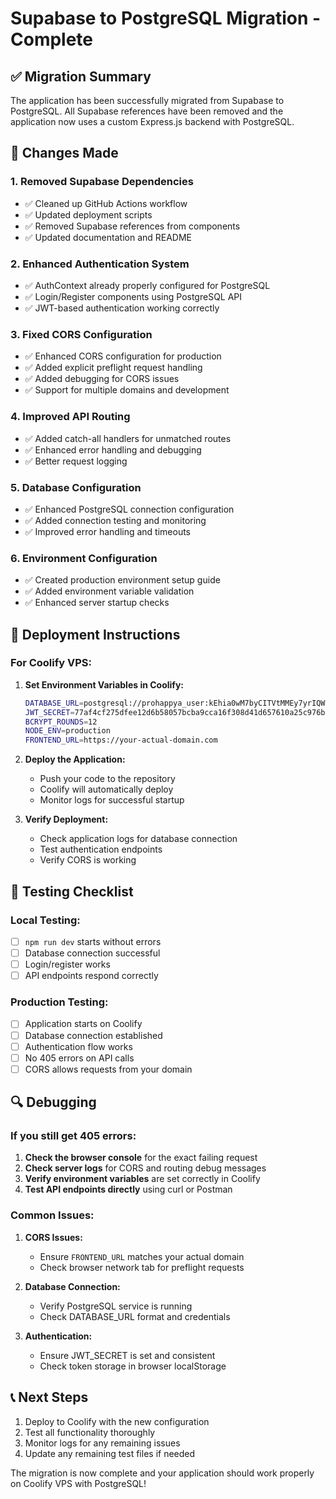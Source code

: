 # Supabase to PostgreSQL Migration - Complete

## ✅ Migration Summary

The application has been successfully migrated from Supabase to PostgreSQL. All Supabase references have been removed and the application now uses a custom Express.js backend with PostgreSQL.

## 🔧 Changes Made

### 1. Removed Supabase Dependencies
- ✅ Cleaned up GitHub Actions workflow
- ✅ Updated deployment scripts
- ✅ Removed Supabase references from components
- ✅ Updated documentation and README

### 2. Enhanced Authentication System
- ✅ AuthContext already properly configured for PostgreSQL
- ✅ Login/Register components using PostgreSQL API
- ✅ JWT-based authentication working correctly

### 3. Fixed CORS Configuration
- ✅ Enhanced CORS configuration for production
- ✅ Added explicit preflight request handling
- ✅ Added debugging for CORS issues
- ✅ Support for multiple domains and development

### 4. Improved API Routing
- ✅ Added catch-all handlers for unmatched routes
- ✅ Enhanced error handling and debugging
- ✅ Better request logging

### 5. Database Configuration
- ✅ Enhanced PostgreSQL connection configuration
- ✅ Added connection testing and monitoring
- ✅ Improved error handling and timeouts

### 6. Environment Configuration
- ✅ Created production environment setup guide
- ✅ Added environment variable validation
- ✅ Enhanced server startup checks

## 🚀 Deployment Instructions

### For Coolify VPS:

1. **Set Environment Variables in Coolify:**
   ```bash
   DATABASE_URL=postgresql://prohappya_user:kEhia0wM7byCITVtMMEy7yrIQWIOawaDWGycFvANV7QgmTVPiJmQZEhOiXRmiHg3@31.97.115.227:5828/postgres
   JWT_SECRET=77af4cf275dfee12d6b58057bcba9cca16f308d41d657610a25c976bdf28fdd8
   BCRYPT_ROUNDS=12
   NODE_ENV=production
   FRONTEND_URL=https://your-actual-domain.com
   ```

2. **Deploy the Application:**
   - Push your code to the repository
   - Coolify will automatically deploy
   - Monitor logs for successful startup

3. **Verify Deployment:**
   - Check application logs for database connection
   - Test authentication endpoints
   - Verify CORS is working

## 🧪 Testing Checklist

### Local Testing:
- [ ] `npm run dev` starts without errors
- [ ] Database connection successful
- [ ] Login/register works
- [ ] API endpoints respond correctly

### Production Testing:
- [ ] Application starts on Coolify
- [ ] Database connection established
- [ ] Authentication flow works
- [ ] No 405 errors on API calls
- [ ] CORS allows requests from your domain

## 🔍 Debugging

### If you still get 405 errors:

1. **Check the browser console** for the exact failing request
2. **Check server logs** for CORS and routing debug messages
3. **Verify environment variables** are set correctly in Coolify
4. **Test API endpoints directly** using curl or Postman

### Common Issues:

1. **CORS Issues:**
   - Ensure `FRONTEND_URL` matches your actual domain
   - Check browser network tab for preflight requests

2. **Database Connection:**
   - Verify PostgreSQL service is running
   - Check DATABASE_URL format and credentials

3. **Authentication:**
   - Ensure JWT_SECRET is set and consistent
   - Check token storage in browser localStorage

## 📞 Next Steps

1. Deploy to Coolify with the new configuration
2. Test all functionality thoroughly
3. Monitor logs for any remaining issues
4. Update any remaining test files if needed

The migration is now complete and your application should work properly on Coolify VPS with PostgreSQL!